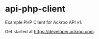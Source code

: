 api-php-client
==============

Example PHP Client for Ackroo API v1. 

Get started at https://developer.ackroo.com.

